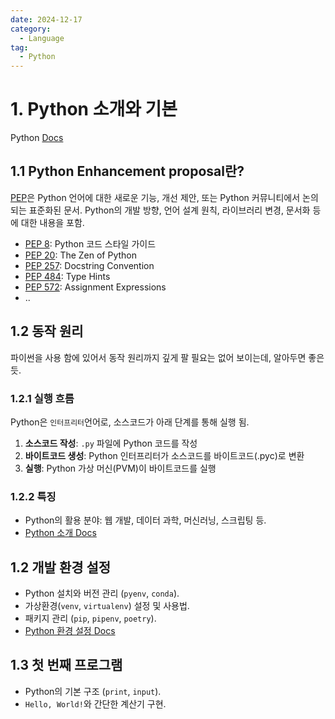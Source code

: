 ```yaml
---
date: 2024-12-17
category:
  - Language
tag:
  - Python
---
```

# 1. Python 소개와 기본
Python [Docs](https://docs.python.org/3/)

## 1.1 Python Enhancement proposal란?
[PEP](https://peps.python.org/pep-0000/)은 Python 언어에 대한 새로운 기능, 개선 제안, 또는 Python 커뮤니티에서 논의되는 표준화된 문서. Python의 개발 방향, 언어 설계 원칙, 라이브러리 변경, 문서화 등에 대한 내용을 포함.
- [PEP 8](https://peps.python.org/pep-0008/): Python 코드 스타일 가이드
- [PEP 20](https://peps.python.org/pep-0020/): The Zen of Python
- [PEP 257](https://peps.python.org/pep-0257/): Docstring Convention
- [PEP 484](https://peps.python.org/pep-0484/): Type Hints
- [PEP 572](https://peps.python.org/pep-0572/): Assignment Expressions
- ..

## 1.2 동작 원리
파이썬을 사용 함에 있어서 동작 원리까지 깊게 팔 필요는 없어 보이는데, 알아두면 좋은 듯.
### 1.2.1 실행 흐름
Python은 `인터프리터`언어로, 소스코드가 아래 단계를 통해 실행 됨.
1. **소스코드 작성**: `.py` 파일에 Python 코드를 작성
2. **바이트코드 생성**: Python 인터프리터가 소스코드를 바이트코드(.pyc)로 변환
3. **실행**: Python 가상 머신(PVM)이 바이트코드를 실행

### 1.2.2 특징
- Python의 활용 분야: 웹 개발, 데이터 과학, 머신러닝, 스크립팅 등.
- [Python 소개 Docs](https://www.python.org/doc/essays/blurb/)

## 1.2 개발 환경 설정
- Python 설치와 버전 관리 (`pyenv`, `conda`).
- 가상환경(`venv`, `virtualenv`) 설정 및 사용법.
- 패키지 관리 (`pip`, `pipenv`, `poetry`).
- [Python 환경 설정 Docs](https://docs.python.org/3/tutorial/venv.html)

## 1.3 첫 번째 프로그램
- Python의 기본 구조 (`print`, `input`).
- `Hello, World!`와 간단한 계산기 구현.
